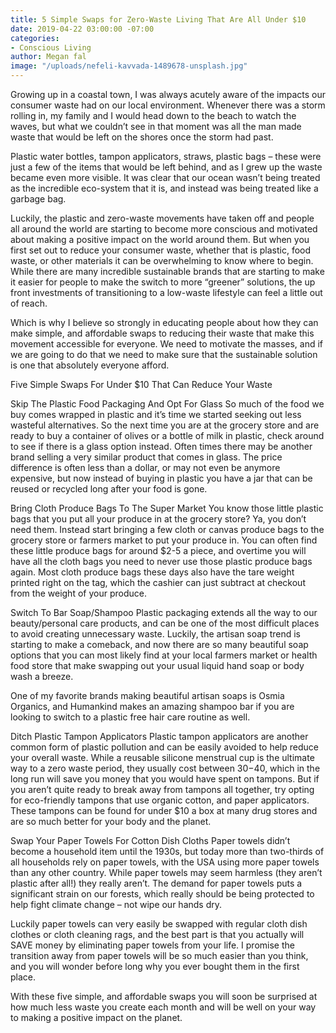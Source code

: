 ```yaml
---
title: 5 Simple Swaps for Zero-Waste Living That Are All Under $10
date: 2019-04-22 03:00:00 -07:00
categories:
- Conscious Living
author: Megan fal
image: "/uploads/nefeli-kavvada-1489678-unsplash.jpg"
---
```


Growing up in a coastal town, I was always acutely aware of the impacts our consumer waste had on our local environment. Whenever there was a storm rolling in, my family and I would head down to the beach to watch the waves, but what we couldn’t see in that moment was all the man made waste that would be left on the shores once the storm had past. 

Plastic water bottles, tampon applicators, straws, plastic bags – these were just a few of the items that would be left behind, and as I grew up the waste became even more visible. It was clear that our ocean wasn’t being treated as the incredible eco-system that it is, and instead was being treated like a garbage bag.

Luckily, the plastic and zero-waste movements have taken off and people all around the world are starting to become more conscious and motivated about making a positive impact on the world around them. But when you first set out to reduce your consumer waste, whether that is plastic, food waste, or other materials it can be overwhelming to know where to begin. While there are many incredible sustainable brands that are starting to make it easier for people to make the switch to more “greener” solutions, the up front investments of transitioning to a low-waste lifestyle can feel a little out of reach. 

Which is why I believe so strongly in educating people about how they can make simple, and affordable swaps to reducing their waste that make this movement accessible for everyone. We need to motivate the masses, and if we are going to do that we need to make sure that the sustainable solution is one that absolutely everyone afford. 

Five Simple Swaps For Under $10 That Can Reduce Your Waste

Skip The Plastic Food Packaging And Opt For Glass
So much of the food we buy comes wrapped in plastic and it’s time we started seeking out less wasteful alternatives. So the next time you are at the grocery store and are ready to buy a container of olives or a bottle of milk in plastic, check around to see if there is a glass option instead. Often times there may be another brand selling a very similar product that comes in glass. The price difference is often less than a dollar, or may not even be anymore expensive, but now instead of buying in plastic you have a jar that can be reused or recycled long after your food is gone.

Bring Cloth Produce Bags To The Super Market
You know those little plastic bags that you put all your produce in at the grocery store? Ya, you don’t need them. Instead start bringing a few cloth or canvas produce bags to the grocery store or farmers market to put your produce in. You can often find these little produce bags for around $2-5 a piece, and overtime you will have all the cloth bags you need to never use those plastic produce bags again. Most cloth produce bags these days also have the tare weight printed right on the tag, which the cashier can just subtract at checkout from the weight of your produce.

Switch To Bar Soap/Shampoo
Plastic packaging extends all the way to our beauty/personal care products, and can be one of the most difficult places to avoid creating unnecessary waste. Luckily, the artisan soap trend is starting to make a comeback, and now there are so many beautiful soap options that you can most likely find at your local farmers market or health food store that make swapping out your usual liquid hand soap or body wash a breeze.

One of my favorite brands making beautiful artisan soaps is Osmia Organics, and Humankind makes an amazing shampoo bar if you are looking to switch to a plastic free hair care routine as well.


Ditch Plastic Tampon Applicators
Plastic tampon applicators are another common form of plastic pollution and can be easily avoided to help reduce your overall waste. While a reusable silicone menstrual cup is the ultimate way to a zero waste period, they usually cost between $30-$40, which in the long run will save you money that you would have spent on tampons. But if you aren’t quite ready to break away from tampons all together, try opting for eco-friendly tampons that use organic cotton, and paper applicators. These tampons can be found for under $10 a box at many drug stores and are so much better for your body and the planet.

Swap Your Paper Towels For Cotton Dish Cloths 
Paper towels didn’t become a household item until the 1930s, but today more than two-thirds of all households rely on paper towels, with the USA using more paper towels than any other country. While paper towels may seem harmless (they aren’t plastic after all!) they really aren’t. The demand for paper towels puts a significant strain on our forests, which really should be being protected to help fight climate change – not wipe our hands dry. 

Luckily paper towels can very easily be swapped with regular cloth dish clothes or cloth cleaning rags, and the best part is that you actually will SAVE money by eliminating paper towels from your life. I promise the transition away from paper towels will be so much easier than you think, and you will wonder before long why you ever bought them in the first place.

With these five simple, and affordable swaps you will soon be surprised at how much less waste you create each month and will be well on your way to making a positive impact on the planet.
